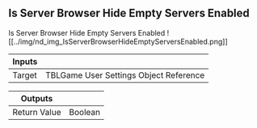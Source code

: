## Is Server Browser Hide Empty Servers Enabled
Is Server Browser Hide Empty Servers Enabled
![[../img/nd_img_IsServerBrowserHideEmptyServersEnabled.png]]

|Inputs||
|--|--|
| Target | TBLGame User Settings Object Reference |

|Outputs||
|--|--|
| Return Value | Boolean |
